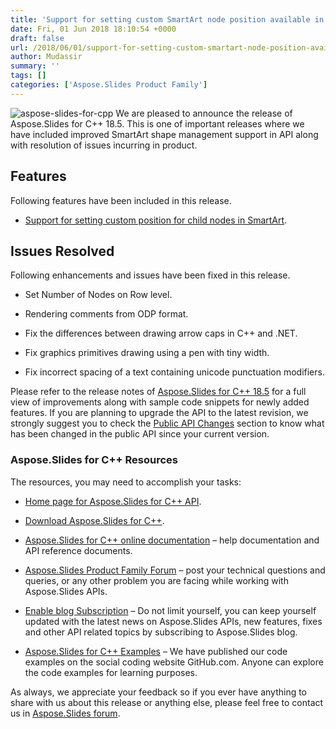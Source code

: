 ```yaml
---
title: 'Support for setting custom SmartArt node position available in Aspose.Slides'
date: Fri, 01 Jun 2018 18:10:54 +0000
draft: false
url: /2018/06/01/support-for-setting-custom-smartart-node-position-available-in-aspose.slides/
author: Mudassir
summary: ''
tags: []
categories: ['Aspose.Slides Product Family']
---
```


![aspose-slides-for-cpp][1] We are pleased to announce the release of Aspose.Slides for C++ 18.5. This is one of important releases where we have included improved SmartArt shape management support in API along with resolution of issues incurring in product.

## Features

Following features have been included in this release.

*   [Support for setting custom position for child nodes in SmartArt][2].
    

## Issues Resolved

Following enhancements and issues have been fixed in this release.

*   Set Number of Nodes on Row level.
    
*   Rendering comments from ODP format.
    
*   Fix the differences between drawing arrow caps in C++ and .NET.
    
*   Fix graphics primitives drawing using a pen with tiny width.
    
*   Fix incorrect spacing of a text containing unicode punctuation modifiers.
    

Please refer to the release notes of [Aspose.Slides for C++ 18.5][3] for a full view of improvements along with sample code snippets for newly added features. If you are planning to upgrade the API to the latest revision, we strongly suggest you to check the [Public API Changes][4] section to know what has been changed in the public API since your current version.

### Aspose.Slides for C++ Resources

The resources, you may need to accomplish your tasks:

*   [Home page for Aspose.Slides for C++ API][5].
    
*   [Download Aspose.Slides for C++][6].
    
*   [Aspose.Slides for C++ online documentation][7] – help documentation and API reference documents.
    
*   [Aspose.Slides Product Family Forum][8] – post your technical questions and queries, or any other problem you are facing while working with Aspose.Slides APIs.
    
*   [Enable blog Subscription][9] – Do not limit yourself, you can keep yourself updated with the latest news on Aspose.Slides APIs, new features, fixes and other API related topics by subscribing to Aspose.Slides blog.
    
*   [Aspose.Slides for C++ Examples][10] – We have published our code examples on the social coding website GitHub.com. Anyone can explore the code examples for learning purposes.
    

As always, we appreciate your feedback so if you ever have anything to share with us about this release or anything else, please feel free to contact us in [Aspose.Slides forum][11].




[1]: https://blog.aspose.com/wp-content/uploads/sites/2/2017/12/aspose_slides-for-cpp-128x128.png
[2]: https://docs.aspose.com/display/slidescpp/Adding%2CUpdating+and+Manipulating+SmartArt#Adding,UpdatingandManipulatingSmartArt-SupportforsettingcustompositionforchildnodesinSmartArt
[3]: https://docs.aspose.com/display/slidescpp/Aspose.Slides+for+cpp+18.5+Release+Notes
[4]: https://docs.aspose.com/display/slidescpp/Aspose.Slides+for+cpp+18.5+Release+Notes
[5]: https://products.aspose.com/slides/cpp
[6]: https://www.nuget.org/packages/Aspose.Slides.Cpp/18.5.0
[7]: https://docs.aspose.com/display/slidescpp/Home
[8]: https://forum.aspose.com/c/slides
[9]: https://blog.aspose.com/category/aspose-products/aspose-slides-product-family/
[10]: https://github.com/aspose-slides/Aspose.Slides-for-C
[11]: https://forum.aspose.com/c/slides




